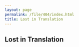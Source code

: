 ```yaml
---
layout: page
permalink: /file/404/index.html
title: Lost in Translation
---
```


## Lost in Translation


